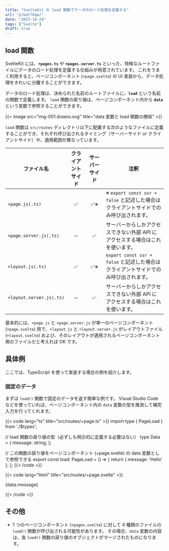 ```yaml
---
title: "SvelteKit の load 関数でデータのロード処理を定義する"
url: "p/wqt76qw/"
date: "2023-10-24"
tags: ["Svelte"]
draft: true
---
```


load 関数
----

SvelteKit には、__`+pages.ts`__ や __`+pages.server.ts`__ といった、特殊なルートファイルにデータのロード処理を定義する仕組みが用意されています。
これをうまく利用すると、ページコンポーネント (`+page.svelte`) の UI 実装から、データ処理をきれいに分離することができます。

データのロード処理は、決められた名前のルートファイルに、__`load`__ という名前の関数で定義します。
`load` 関数の戻り値は、ページコンポーネント内から __`data`__ という変数で参照することができます。

{{< image src="img-001.drawio.svg" title="data 変数と load 関数の関係" >}}

`load` 関数は `src/routes` ディレクトリ以下に配置する次のようなファイルに定義することができ、それぞれ呼び出されるタイミング（サーバーサイド or クライアントサイド）や、適用範囲が異なっています。

| ファイル名 | クライアントサイド | サーバーサイド | 注釈 |
| ---- | :--: | :--: | ---- |
| `+page.js(.ts)` | ✅ | ✅※ | ※ `export const ssr = false` と記述した場合はクライアントサイドでのみ呼び出されます。 |
| `+page.server.js(.ts)` | ─ | ✅ | サーバーからしかアクセスできない外部 API にアクセスする場合はこれを使います。 |
| `+layout.js(.ts)` | ✅ | ✅※ | `export const ssr = false` と記述した場合はクライアントサイドでのみ呼び出されます。 |
| `+layout.server.js(.ts)` | ─ | ✅ | サーバーからしかアクセスできない外部 API にアクセスする場合はこれを使います。 |

基本的には、`+page.js` と `+page.server.js` が単一のページコンポーネント (`+page.svelte`) 用で、`+layout.js` と `+layout.server.js` がレイアウトファイル (`+layout.svelte`) および、そのレイアウトが適用されるページコンポーネント用のファイルだと考えれば OK です。


具体例
----

ここでは、TypeScript を使って実装する場合の例を紹介します。

### 固定のデータ

まずは `load()` 関数で固定のデータを返す簡単な例です。
Visual Studio Code などを使っていれば、ページコンポーネント内の `data` 変数の型を推測して補完入力を行ってくれます。

{{< code lang="ts" title="src/routes/+page.ts" >}}
import type { PageLoad } from './$types';

// load 関数の戻り値の型（必ずしも明示的に定義する必要はない）
type Data = {
	message: string;
};

// この関数の戻り値をページコンポーネント (+page.svelte) の data 変数として参照できる
export const load: PageLoad<Data> = () => {
	return { message: 'Hello' };
};
{{< /code >}}

{{< code lang="html" title="src/routes/+page.svelte" >}}
<script lang="ts">
	export let data; // 型は勝手に推測される
</script>

<p>{data.message}</p>
{{< /code >}}

その他
----

- 1 つのページコンポーネント (`+pages.svelte`) に対して 4 種類のファイルの `load()` 関数が呼び出される可能性があります。
  その場合、`data` 変数の内容は、各 `load()` 関数の戻り値のオブジェクトがマージされたものになります。

